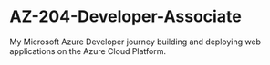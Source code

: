# AZ-204-Developer-Associate
My Microsoft Azure Developer journey building and deploying web applications on the Azure Cloud Platform.
